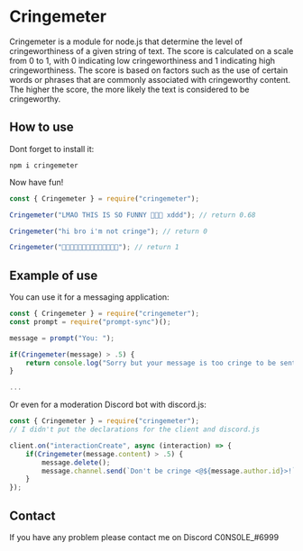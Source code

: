 
# Cringemeter

Cringemeter is a module for node.js that determine the level of cringeworthiness of a given string of text. The score is calculated on a scale from 0 to 1, with 0 indicating low cringeworthiness and 1 indicating high cringeworthiness. The score is based on factors such as the use of certain words or phrases that are commonly associated with cringeworthy content. The higher the score, the more likely the text is considered to be cringeworthy.

## How to use

Dont forget to install it:

```
npm i cringemeter
```

Now have fun!

```js
const { Cringemeter } = require("cringemeter");

Cringemeter("LMAO THIS IS SO FUNNY 🤣😹😹 xddd"); // return 0.68

Cringemeter("hi bro i'm not cringe"); // return 0

Cringemeter("🤣🤣🤣🤣🤣🤣🤣🤣🤣🤣🤣🤣🤣🤣"); // return 1
```

## Example of use

You can use it for a messaging application:

```js
const { Cringemeter } = require("cringemeter");
const prompt = require("prompt-sync")();

message = prompt("You: ");

if(Cringemeter(message) > .5) {
    return console.log("Sorry but your message is too cringe to be sent.")
}

...
```

Or even for a moderation Discord bot with discord.js:

```js
const { Cringemeter } = require("cringemeter");
// I didn't put the declarations for the client and discord.js 

client.on("interactionCreate", async (interaction) => {
	if(Cringemeter(message.content) > .5) {
        message.delete();
        message.channel.send(`Don't be cringe <@${message.author.id}>!`);
    }
});
```

## Contact

If you have any problem please contact me on Discord C0NS0LE_#6999
